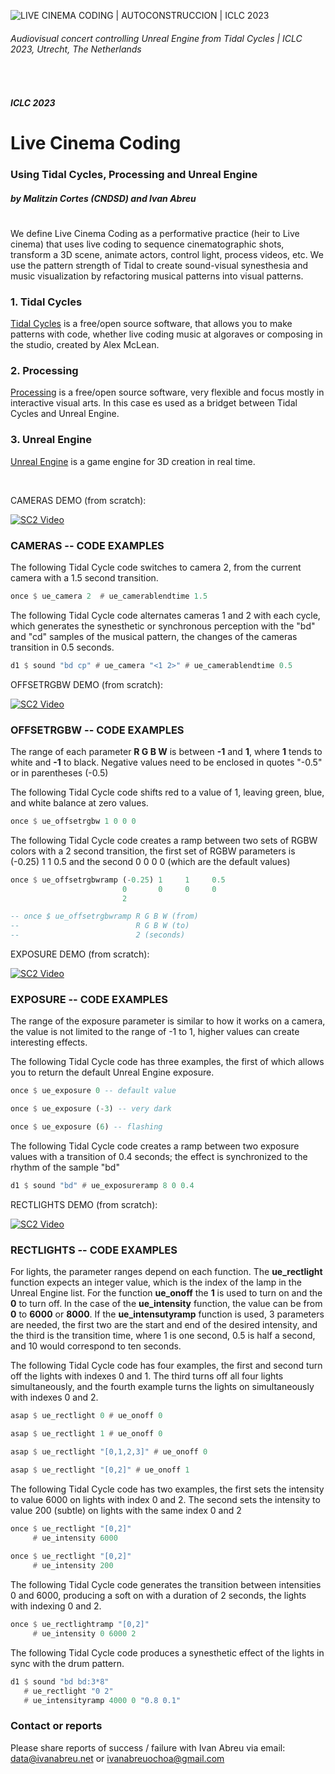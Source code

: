 ![LIVE CINEMA CODING | AUTOCONSTRUCCION | ICLC 2023](https://livecinemacoding.xyz/images/livecinemacoding-iclc2023-01.jpg "LIVE CINEMA CODING | AUTOCONSTRUCCION | ICLC 2023")
###### Audiovisual concert controlling Unreal Engine from Tidal Cycles | ICLC 2023, Utrecht, The Netherlands

<dl>
<br>
</dl>

##### *ICLC 2023*
# Live Cinema Coding 
### Using **Tidal Cycles**, **Processing** and **Unreal Engine**
##### by **Malitzin Cortes (CNDSD)** and **Ivan Abreu**
#

We define Live Cinema Coding as a performative practice (heir to Live cinema) that uses live coding to
sequence cinematographic shots, transform a 3D scene, animate actors, control light, process videos, etc.
We use the pattern strength of Tidal to create sound-visual synesthesia and music visualization by refactoring
musical patterns into visual patterns.



### 1. Tidal Cycles
<a href="https://tidalcycles.org/" target="_blank">Tidal Cycles</a> is a free/open source software, that allows you to make patterns with code, whether live coding music at algoraves or composing in the studio, created by Alex McLean.

### 2. Processing
<a href="https://processing.org/download" target="_blank">Processing</a> is a free/open source software, very flexible and focus mostly in interactive visual arts. In this case es used as a bridget between Tidal Cycles and Unreal Engine.

### 3. Unreal Engine
<a href="https://www.unrealengine.com/en-US/download" target="_blank">Unreal Engine</a> is a game engine for 3D creation in real time.

<dl>
  <br>
</dl>

CAMERAS DEMO (from scratch):

[![SC2 Video](https://livecinemacoding.xyz/images/workshop-livecinemacoding-cameras-play.jpg)](https://livecinemacoding.xyz/videos/workshop-livecinemacoding-cameras.mp4 "Click to play >") 



### CAMERAS -- CODE EXAMPLES

The following Tidal Cycle code switches to camera 2, from the current camera with a 1.5 second transition.
```haskell
once $ ue_camera 2  # ue_camerablendtime 1.5
```

The following Tidal Cycle code alternates cameras 1 and 2 with each cycle, which generates the synesthetic or synchronous perception with the "bd" and "cd" samples of the musical pattern, the changes of the cameras transition in 0.5 seconds.
```haskell
d1 $ sound "bd cp" # ue_camera "<1 2>" # ue_camerablendtime 0.5
```

OFFSETRGBW DEMO (from scratch):

[![SC2 Video](https://livecinemacoding.xyz/images/workshop-livecinemacoding-offsetrgbw-play.jpg)](https://livecinemacoding.xyz/videos/workshop-livecinemacoding-offsetrgbw.mp4 "Click to play >") 



### OFFSETRGBW -- CODE EXAMPLES

The range of each parameter **R G B W** is between **-1** and **1**, where **1** tends to white and **-1** to black. Negative values need to be enclosed in quotes "-0.5" or in parentheses (-0.5)

The following Tidal Cycle code shifts red to a value of 1, leaving green, blue, and white balance at zero values.

```haskell
once $ ue_offsetrgbw 1 0 0 0
```

The following Tidal Cycle code creates a ramp between two sets of RGBW colors with a 2 second transition, the first set of RGBW parameters is (-0.25) 1 1 0.5 and the second 0 0 0 0 (which are the default values)

```haskell
once $ ue_offsetrgbwramp (-0.25) 1     1     0.5
                         0       0     0     0
                         2

-- once $ ue_offsetrgbwramp R G B W (from)
--                          R G B W (to)
--                          2 (seconds)
```



EXPOSURE DEMO (from scratch):

[![SC2 Video](https://livecinemacoding.xyz/images/workshop-livecinemacoding-exposure-play.jpg)](https://livecinemacoding.xyz/videos/workshop-livecinemacoding-exposure.mp4 "Click to play >") 

### EXPOSURE -- CODE EXAMPLES

The range of the exposure parameter is similar to how it works on a camera, the value is not limited to the range of -1 to 1, higher values can create interesting effects.

The following Tidal Cycle code has three examples, the first of which allows you to return the default Unreal Engine exposure.

```haskell
once $ ue_exposure 0 -- default value

once $ ue_exposure (-3) -- very dark

once $ ue_exposure (6) -- flashing 
```

The following Tidal Cycle code creates a ramp between two exposure values with a transition of 0.4 seconds; the effect is synchronized to the rhythm of the sample "bd"

```haskell
d1 $ sound "bd" # ue_exposureramp 8 0 0.4
```



RECTLIGHTS DEMO (from scratch):

[![SC2 Video](https://livecinemacoding.xyz/images/workshop-livecinemacoding-rectlights-play.jpg)](https://livecinemacoding.xyz/videos/workshop-livecinemacoding-rectlights.mp4 "Click to play >") 


### RECTLIGHTS -- CODE EXAMPLES

For lights, the parameter ranges depend on each function. The **ue_rectlight** function expects an integer value, which is the index of the lamp in the Unreal Engine list. For the function **ue_onoff** the **1** is used to turn on and the **0** to turn off. In the case of the **ue_intensity** function, the value can be from **0** to **6000** or **8000**. If the **ue_intensutyramp** function is used, 3 parameters are needed, the first two are the start and end of the desired intensity, and the third is the transition time, where 1 is one second, 0.5 is half a second, and 10 would correspond to ten seconds.

The following Tidal Cycle code has four examples, the first and second turn off the lights with indexes 0 and 1. The third turns off all four lights simultaneously, and the fourth example turns the lights on simultaneously with indexes 0 and 2.

```haskell
asap $ ue_rectlight 0 # ue_onoff 0

asap $ ue_rectlight 1 # ue_onoff 0

asap $ ue_rectlight "[0,1,2,3]" # ue_onoff 0

asap $ ue_rectlight "[0,2]" # ue_onoff 1
```

The following Tidal Cycle code has two examples, the first sets the intensity to value 6000 on lights with index 0 and 2. The second sets the intensity to value 200 (subtle) on lights with the same index 0 and 2

```haskell
once $ ue_rectlight "[0,2]"
     # ue_intensity 6000
     
once $ ue_rectlight "[0,2]"
     # ue_intensity 200
```

The following Tidal Cycle code generates the transition between intensities 0 and 6000, producing a soft on with a duration of 2 seconds, the lights with indexing 0 and 2.

```haskell
once $ ue_rectlightramp "[0,2]"
     # ue_intensity 0 6000 2
```

The following Tidal Cycle code produces a synesthetic effect of the lights in sync with the drum pattern.

```haskell
d1 $ sound "bd bd:3*8"
   # ue_rectlight "0 2"
   # ue_intensityramp 4000 0 "0.8 0.1"
```



### Contact or reports

Please share reports of success / failure with Ivan Abreu via email: data@ivanabreu.net or ivanabreuochoa@gmail.com
